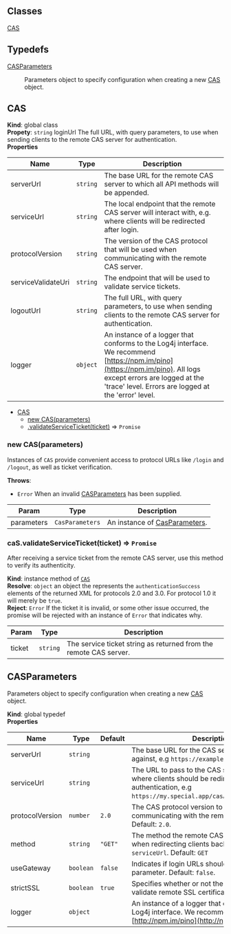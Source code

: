 ## Classes

<dl>
<dt><a href="#CAS">CAS</a></dt>
<dd></dd>
</dl>

## Typedefs

<dl>
<dt><a href="#CASParameters">CASParameters</a></dt>
<dd><p>Parameters object to specify configuration when creating a new <a href="#CAS">CAS</a>
object.</p>
</dd>
</dl>

<a name="CAS"></a>

## CAS
**Kind**: global class  
**Propety**: <code>string</code> loginUrl The full URL, with query parameters, to use when
 sending clients to the remote CAS server for authentication.  
**Properties**

| Name | Type | Description |
| --- | --- | --- |
| serverUrl | <code>string</code> | The base URL for the remote CAS server to which  all API methods will be appended. |
| serviceUrl | <code>string</code> | The local endpoint that the remote CAS server  will interact with, e.g. where clients will be redirected after login. |
| protocolVersion | <code>string</code> | The version of the CAS protocol that will  be used when communicating with the remote CAS server. |
| serviceValidateUri | <code>string</code> | The endpoint that will be used to  validate service tickets. |
| logoutUrl | <code>string</code> | The full URL, with query parameters, to use  when sending clients to the remote CAS server for authentication. |
| logger | <code>object</code> | An instance of a logger that conforms to the  Log4j interface. We recommend [https://npm.im/pino](https://npm.im/pino).  All logs except errors are logged at the 'trace' level. Errors are logged  at the 'error' level. |


* [CAS](#CAS)
    * [new CAS(parameters)](#new_CAS_new)
    * [.validateServiceTicket(ticket)](#CAS+validateServiceTicket) ⇒ <code>Promise</code>

<a name="new_CAS_new"></a>

### new CAS(parameters)
Instances of `CAS` provide convenient access to protocol URLs like
`/login` and `/logout`, as well as ticket verification.

**Throws**:

- <code>Error</code> When an invalid [CASParameters](#CASParameters) has been supplied.


| Param | Type | Description |
| --- | --- | --- |
| parameters | <code>CasParameters</code> | An instance of [CasParameters](CasParameters). |

<a name="CAS+validateServiceTicket"></a>

### caS.validateServiceTicket(ticket) ⇒ <code>Promise</code>
After receiving a service ticket from the remote CAS server, use this
method to verify its authenticity.

**Kind**: instance method of <code>[CAS](#CAS)</code>  
**Resolve**: <code>object</code> an object the represents the `authenticationSuccess`
elements of the returned XML for protocols 2.0 and 3.0. For protocol 1.0
it will merely be `true`.  
**Reject**: <code>Error</code> If the ticket it is invalid, or some other issue occurred,
the promise will be rejected with an instance of `Error` that indicates why.  

| Param | Type | Description |
| --- | --- | --- |
| ticket | <code>string</code> | The service ticket string as returned from the  remote CAS server. |

<a name="CASParameters"></a>

## CASParameters
Parameters object to specify configuration when creating a new [CAS](#CAS)
object.

**Kind**: global typedef  
**Properties**

| Name | Type | Default | Description |
| --- | --- | --- | --- |
| serverUrl | <code>string</code> |  | The base URL for the CAS server to authtenticate  against, e.g `https://example.com/cas`. |
| serviceUrl | <code>string</code> |  | The URL to pass to the CAS server to indicate  where clients should be redirected to after authentication,  e.g `https://my.special.app/casAuthResponseHandler`. |
| protocolVersion | <code>number</code> | <code>2.0</code> | The CAS protocol version to use for  communicating with the remote CAS server. Default: `2.0`. |
| method | <code>string</code> | <code>&quot;GET&quot;</code> | The method the remote CAS server should use  when redirecting clients back to the provided `serviceUrl`.  Default: `GET` |
| useGateway | <code>boolean</code> | <code>false</code> | Indicates if login URLs should  include the `gateway` parameter. Default: `false`. |
| strictSSL | <code>boolean</code> | <code>true</code> | Specifies whether or not the client  should validate remote SSL certificates. Default: `true`. |
| logger | <code>object</code> |  | An instance of a logger that conforms  to the Log4j interface. We recommend [http://npm.im/pino](http://npm.im/pino). |

